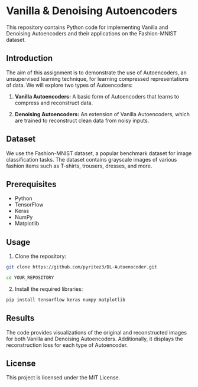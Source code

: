 # Vanilla & Denoising Autoencoders

This repository contains Python code for implementing Vanilla and Denoising Autoencoders and their applications on the Fashion-MNIST dataset.

## Introduction

The aim of this assignment is to demonstrate the use of Autoencoders, an unsupervised learning technique, for learning compressed representations of data. We will explore two types of Autoencoders:

1. **Vanilla Autoencoders:** A basic form of Autoencoders that learns to compress and reconstruct data.

2. **Denoising Autoencoders:** An extension of Vanilla Autoencoders, which are trained to reconstruct clean data from noisy inputs.

## Dataset

We use the Fashion-MNIST dataset, a popular benchmark dataset for image classification tasks. The dataset contains grayscale images of various fashion items such as T-shirts, trousers, dresses, and more.

## Prerequisites

- Python
- TensorFlow
- Keras
- NumPy
- Matplotlib

## Usage

1. Clone the repository:

```bash
git clone https://github.com/pyritez3/DL-Autoenocoder.git

cd YOUR_REPOSITORY
```
2. Install the required libraries:

```bash
pip install tensorflow keras numpy matplotlib
```

## Results

The code provides visualizations of the original and reconstructed images for both Vanilla and Denoising Autoencoders. Additionally, it displays the reconstruction loss for each type of Autoencoder.

## License
This project is licensed under the MIT License.



